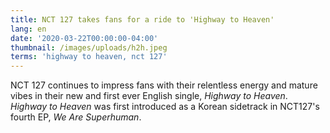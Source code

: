 ```yaml
---
title: NCT 127 takes fans for a ride to 'Highway to Heaven'
lang: en
date: '2020-03-22T00:00:00-04:00'
thumbnail: /images/uploads/h2h.jpeg
terms: 'highway to heaven, nct 127'
---
```

NCT 127 continues to impress fans with their relentless energy and mature vibes in their new and first ever English single, _Highway to Heaven_. _Highway to Heaven_ was first introduced as a Korean sidetrack in NCT127's fourth EP, _We Are Superhuman_.

